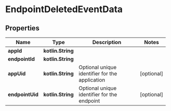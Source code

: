 
# EndpointDeletedEventData

## Properties
Name | Type | Description | Notes
------------ | ------------- | ------------- | -------------
**appId** | **kotlin.String** |  | 
**endpointId** | **kotlin.String** |  | 
**appUid** | **kotlin.String** | Optional unique identifier for the application |  [optional]
**endpointUid** | **kotlin.String** | Optional unique identifier for the endpoint |  [optional]



